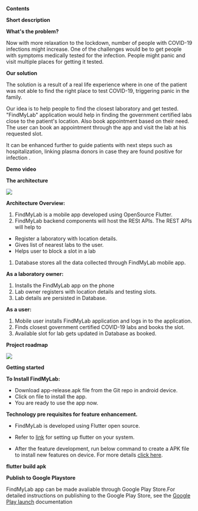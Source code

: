 **Contents**

**Short description**

**What&#39;s the problem?**

Now with more relaxation to the lockdown, number of people with COVID-19 infections might increase. One of the challenges would be to get people with symptoms medically tested for the infection. People might panic and visit multiple places for getting it tested.

**Our solution**

The solution is a result of a real life experience where in one of the patient was not able to find the right place to test COVID-19, triggering panic in the family.

Our idea is to help people to find the closest laboratory and get tested. &quot;FindMyLab&quot; application would help in finding the government certified labs close to the patient&#39;s location. Also book appointment based on their need.
The user can book an appointment through the app and visit the lab at his requested slot.

It can be enhanced further to guide patients with next steps such as hospitalization, linking plasma donors in case they are found positive for infection .

**Demo video**

**The architecture**

![](RackMultipart20200606-4-1t4cw1j_html_2f28d8a0caa6ac5.png)

**Architecture Overview:**

1. FindMyLab is a mobile app developed using OpenSource Flutter.
2. FindMyLab backend components will host the RESt APIs. The REST APIs will help to

- Register a laboratory with location details.
- Gives list of nearest labs to the user.
- Helps user to block a slot in a lab

1. Database stores all the data collected through FindMyLab mobile app.

**As a laboratory owner:**

1. Installs the FindMyLab app on the phone
2. Lab owner registers with location details and testing slots.
3. Lab details are persisted in Database.

**As a user:**

1. Mobile user installs FindMyLab application and logs in to the application.
2. Finds closest government certified COVID-19 labs and books the slot.
3. Available slot for lab gets updated in Database as booked.

**Project roadmap**

![](RackMultipart20200606-4-1t4cw1j_html_915b81140eac046d.png)

**Getting started**

**To Install FindMyLab:**

- Download app-release.apk file from the Git repo in android device.
- Click on file to install the app.
- You are ready to use the app now.

**Technology pre requisites for feature enhancement.**

- FindMyLab is developed using Flutter open source.

- Refer to [link](https://medium.com/@sethladd/installing-flutter-on-a-mac-13a26340f80a) for setting up flutter on your system.

- After the feature development, run below command to create a APK file to install new features on device. For more details [click here](https://flutter.dev/docs/deployment/android).

**flutter build apk**

**Publish to Google Playstore**

FindMyLab app can be made avaliable through Google Play Store.For detailed instructions on publishing to the Google Play Store, see the [Google Play launch](https://developer.android.com/distribute/googleplay/start) documentation
